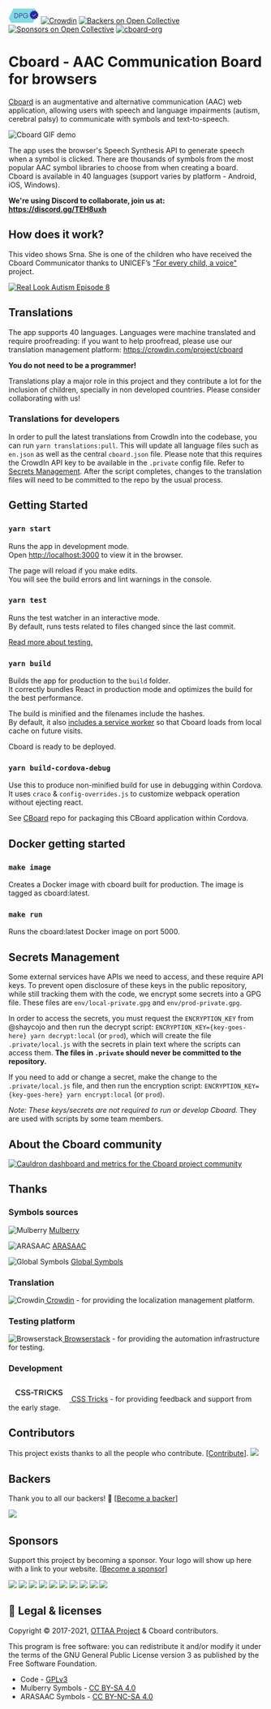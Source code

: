 [![Digital public good](https://github.com/cboard-org/cboard/blob/master/public/images/dpg-badge.png)](https://digitalpublicgoods.net/registry/)
[![Crowdin](https://d322cqt584bo4o.cloudfront.net/cboard/localized.svg)](https://crowdin.com/project/cboard)
[![Backers on Open Collective](https://opencollective.com/cboard/backers/badge.svg)](#backers)
[![Sponsors on Open Collective](https://opencollective.com/cboard/sponsors/badge.svg)](#sponsors)
[![cboard-org](https://circleci.com/gh/cboard-org/cboard.svg?style=shield)](https://app.circleci.com/pipelines/github/cboard-org/cboard)
# Cboard - AAC Communication Board for browsers

[Cboard](https://app.cboard.io) is an augmentative and alternative communication (AAC) web application, allowing users with speech and language impairments (autism, cerebral palsy) to communicate with symbols and text-to-speech.

![Cboard GIF demo](public/videos/demo.gif)

The app uses the browser's Speech Synthesis API to generate speech when a symbol is clicked. There are thousands of symbols from the most popular AAC symbol libraries to choose from when creating a board. Cboard is available in 40 languages (support varies by platform - Android, iOS, Windows).

**We're using Discord to collaborate, join us at: https://discord.gg/TEH8uxh**

## How does it work?

This video shows Srna. She is one of the children who have received the Cboard Communicator thanks to UNICEF’s ["For every child, a voice"](https://www.unicef.org/innovation/stories/giving-every-child-voice-aac-technology) project.

<a href="https://youtu.be/wqLauXnyLhY"><img src="https://img.youtube.com/vi/wqLauXnyLhY/0.jpg" alt="Real Look Autism Episode 8" width="480" height="360"></a>

## Translations

The app supports 40 languages.
Languages were machine translated and require proofreading: if you want to help proofread, please use our translation management platform: https://crowdin.com/project/cboard

**You do not need to be a programmer!**

Translations play a major role in this project and they contribute a lot for the inclusion of children, specially in non developed countries. Please consider collaborating with us!

### Translations for developers

In order to pull the latest translations from CrowdIn into the codebase, you can run `yarn translations:pull`. This will update all language files such as `en.json` as well as the central `cboard.json` file. Please note that this requires the CrowdIn API key to be available in the `.private` config file. Refer to [Secrets Management](#secrets-management). After the script completes, changes to the translation files will need to be committed to the repo by the usual process.

## Getting Started

### `yarn start`

Runs the app in development mode.<br>
Open [http://localhost:3000](http://localhost:3000) to view it in the browser.

The page will reload if you make edits.<br>
You will see the build errors and lint warnings in the console.

### `yarn test`

Runs the test watcher in an interactive mode.<br>
By default, runs tests related to files changed since the last commit.

[Read more about testing.](https://github.com/facebookincubator/create-react-app/blob/master/packages/react-scripts/template/README.md#running-tests)

### `yarn build`

Builds the app for production to the `build` folder.<br>
It correctly bundles React in production mode and optimizes the build for the best performance.

The build is minified and the filenames include the hashes.<br>
By default, it also [includes a service worker](https://github.com/facebookincubator/create-react-app/blob/master/packages/react-scripts/template/README.md#making-a-progressive-web-app) so that Cboard loads from local cache on future visits.

Cboard is ready to be deployed.

### `yarn build-cordova-debug`

Use this to produce non-minified build for use in debugging within Cordova. It uses `craco` & `config-overrides.js` to  customize webpack operation without ejecting react.

See [CBoard](https://github.com/nous-/cboard) repo for packaging this CBoard application within Cordova.

## Docker getting started

### `make image`

Creates a Docker image with cboard built for production. The image is tagged as cboard:latest.

### `make run`

Runs the cboard:latest Docker image on port 5000.

## Secrets Management

Some external services have APIs we need to access, and these require API keys. To prevent open disclosure of these keys in the public repository, while still tracking them with the code, we encrypt some secrets into a GPG file. These files are `env/local-private.gpg` and `env/prod-private.gpg`.

In order to access the secrets, you must request the `ENCRYPTION_KEY` from @shaycojo and then run the decrypt script: `ENCRYPTION_KEY={key-goes-here} yarn decrypt:local` (or `prod`), which will create the file `.private/local.js` with the secrets in plain text where the scripts can access them. **The files in `.private` should never be committed to the repository.**

If you need to add or change a secret, make the change to the `.private/local.js` file, and then run the encryption script: `ENCRYPTION_KEY={key-goes-here} yarn encrypt:local` (or `prod`).

_Note: These keys/secrets are *not* required to run or develop Cboard._ They are used with scripts by some team members.

## About the Cboard community

[![Cauldron dashboard and metrics for the Cboard project community](https://cauldron.io/project/1683/stats.svg)](https://cauldron.io/project/1683 "Cauldron dashboard and metrics for the Cboard project community")

## Thanks

### Symbols sources

<img src="https://mulberrysymbols.org/assets/examples/hello.svg" href="https://mulberrysymbols.org" alt="Mulberry" width="40" height="40"> [Mulberry](https://mulberrysymbols.org/)

<img src="https://static.arasaac.org/images/arasaac-logo.svg" href="https://mulberrysymbols.org" alt="ARASAAC" width="40" height="40"> [ARASAAC](http://www.arasaac.org/)

<img src="https://globalsymbols.com/assets/logo-with-text-5c57659e34824e7b2907a36895745f9e39e7f1c015ea77d6968eb75a52c8389f.svg" href="https://globalsymbols.com" alt="Global Symbols" width="40" height="40"> [Global Symbols](https://globalsymbols.com/)

### Translation

<img src="https://support.crowdin.com/assets/logos/crowdin-symbol.png" href="https://crowdin.com/" alt="Crowdin" width="40" height="40">[  Crowdin](https://crowdin.com/) - for providing the localization management platform.

### Testing platform

<img src="https://avatars2.githubusercontent.com/u/1119453?s=200&v=4" href="https://www.browserstack.com/" alt="Browserstack" width="40" height="40">[  Browserstack](https://www.browserstack.com/) - for providing the automation infrastructure for testing.

### Development

<img src="./public/images/sponsers/css-tricks.svg" alt="CSS-Tricks" width="120" height="39">[  CSS Tricks](https://css-tricks.com) - for providing feedback and support from the early stage.

## Contributors

This project exists thanks to all the people who contribute. [[Contribute](CONTRIBUTING.md)].
<a href="https://github.com/cboard-org/cboard/graphs/contributors"><img src="https://opencollective.com/cboard/contributors.svg?width=890&button=false" /></a>

## Backers

Thank you to all our backers! 🙏 [[Become a backer](https://opencollective.com/cboard#backer)]

<a href="https://opencollective.com/cboard#backers" target="_blank"><img src="https://opencollective.com/cboard/backers.svg?width=890"></a>

## Sponsors

Support this project by becoming a sponsor. Your logo will show up here with a link to your website. [[Become a sponsor](https://opencollective.com/cboard#sponsor)]

<a href="https://opencollective.com/cboard/sponsor/0/website" target="_blank"><img src="https://opencollective.com/cboard/sponsor/0/avatar.svg"></a>
<a href="https://opencollective.com/cboard/sponsor/1/website" target="_blank"><img src="https://opencollective.com/cboard/sponsor/1/avatar.svg"></a>
<a href="https://opencollective.com/cboard/sponsor/2/website" target="_blank"><img src="https://opencollective.com/cboard/sponsor/2/avatar.svg"></a>
<a href="https://opencollective.com/cboard/sponsor/3/website" target="_blank"><img src="https://opencollective.com/cboard/sponsor/3/avatar.svg"></a>
<a href="https://opencollective.com/cboard/sponsor/4/website" target="_blank"><img src="https://opencollective.com/cboard/sponsor/4/avatar.svg"></a>
<a href="https://opencollective.com/cboard/sponsor/5/website" target="_blank"><img src="https://opencollective.com/cboard/sponsor/5/avatar.svg"></a>
<a href="https://opencollective.com/cboard/sponsor/6/website" target="_blank"><img src="https://opencollective.com/cboard/sponsor/6/avatar.svg"></a>
<a href="https://opencollective.com/cboard/sponsor/7/website" target="_blank"><img src="https://opencollective.com/cboard/sponsor/7/avatar.svg"></a>
<a href="https://opencollective.com/cboard/sponsor/8/website" target="_blank"><img src="https://opencollective.com/cboard/sponsor/8/avatar.svg"></a>
<a href="https://opencollective.com/cboard/sponsor/9/website" target="_blank"><img src="https://opencollective.com/cboard/sponsor/9/avatar.svg"></a>


## :memo: Legal & licenses

Copyright © 2017-2021, [OTTAA Project](https://ottaa-project.github.io/) & Cboard contributors.

This program is free software: you can redistribute it and/or modify it under the terms of the GNU General Public License version 3 as published by the Free Software Foundation.

* Code - [GPLv3](https://github.com/cboard-org/cboard/blob/master/LICENSE.txt)
* Mulberry Symbols - [CC BY-SA 4.0](https://creativecommons.org/licenses/by-sa/4.0/)
* ARASAAC Symbols - [CC BY-NC-SA 4.0](https://creativecommons.org/licenses/by-nc-sa/4.0/)
